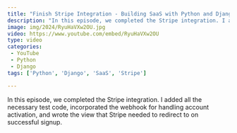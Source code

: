 ```yaml
---
title: "Finish Stripe Integration - Building SaaS with Python and Django #183"
description: "In this episode, we completed the Stripe integration. I added all the necessary test code, incorporated the webhook for handling account activation, and wrote the view that Stripe needed to redirect to on successful signup."
image: img/2024/RyuHaVXw2OU.jpg
video: https://www.youtube.com/embed/RyuHaVXw2OU
type: video
categories:
 - YouTube
 - Python
 - Django
tags: ['Python', 'Django', 'SaaS', 'Stripe']

---
```


In this episode, we completed the Stripe integration. I added all the necessary test code, incorporated the webhook for handling account activation, and wrote the view that Stripe needed to redirect to on successful signup.
